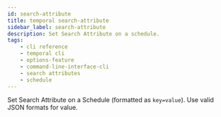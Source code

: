 ```yaml
---
id: search-attribute
title: temporal search-attribute
sidebar_label: search-attribute
description: Set Search Attribute on a schedule.
tags: 
    - cli reference
    - temporal cli
    - options-feature
    - command-line-interface-cli
    - search attributes
    - schedule
---
```


Set Search Attribute on a Schedule (formatted as `key=value`).
Use valid JSON formats for value.
